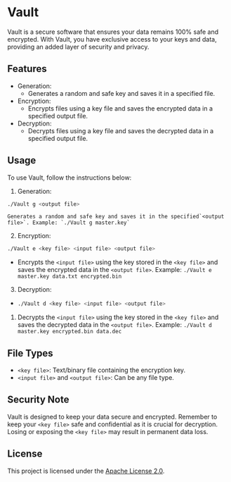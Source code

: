 # Vault

Vault is a secure software that ensures your data remains 100% safe and encrypted. With Vault, you have exclusive access to your keys and data, providing an added layer of security and privacy.

## Features

* Generation:
  * Generates a random and safe key and saves it in a specified file.
* Encryption:
  * Encrypts files using a key file and saves the encrypted data in a specified output file.
* Decryption:
  * Decrypts files using a key file and saves the decrypted data in a specified output file.

## Usage

To use Vault, follow the instructions below:

1. Generation:

```bash
./Vault g <output file>
```

    Generates a random and safe key and saves it in the specified`<output file>`. Example: `./Vault g master.key`

2. Encryption:

```bash
./Vault e <key file> <input file> <output file>
```

* Encrypts the `<input file>` using the key stored in the `<key file>` and saves the encrypted data in the `<output file>`. Example: `./Vault e master.key data.txt encrypted.bin`

3. Decryption:

* ```bash
  ./Vault d <key file> <input file> <output file>
  ```

1. Decrypts the `<input file>` using the key stored in the `<key file>` and saves the decrypted data in the `<output file>`. Example: `./Vault d master.key encrypted.bin data.dec`

## File Types

* `<key file>`: Text/binary file containing the encryption key.
* `<input file>` and `<output file>`: Can be any file type.

## Security Note

Vault is designed to keep your data secure and encrypted. Remember to keep your `<key file>` safe and confidential as it is crucial for decryption. Losing or exposing the `<key file>` may result in permanent data loss.

## License

This project is licensed under the [Apache License 2.0](https://www.apache.org/licenses/LICENSE-2.0).
